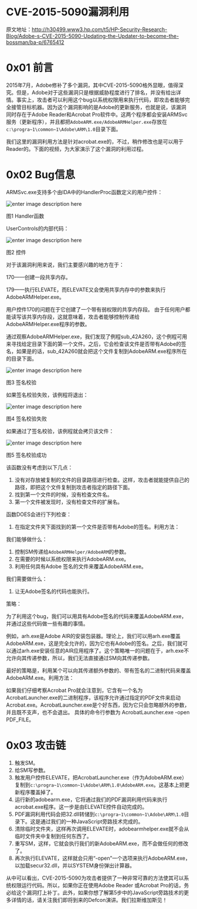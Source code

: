 # CVE-2015-5090漏洞利用

原文地址：http://h30499.www3.hp.com/t5/HP-Security-Research-Blog/Adobe-s-CVE-2015-5090-Updating-the-Updater-to-become-the-bossman/ba-p/6765412

0x01 前言
=====

2015年7月，Adobe修补了多个漏洞，其中CVE-2015-5090格外显眼，值得深究。但是，Adobe对于这些漏洞只是根据威胁程度进行了排名，并没有给出详情。事实上，攻击者可以利用这个bug以系统权限用来执行代码，即攻击者能够完全接管目标机器。因为这个漏洞影响的是Adobe的更新服务，也就是说，该漏洞同时存在于Adobe Reader和Acrobat Pro软件中。这两个程序都会安装ARMSvc服务（更新程序），并且都把`AdobeARM.exe/AdobeARMHelper.exe`存放在`c:\progra~1\common~1\Adobe\ARM\1.0`目录下面。

我们这里的漏洞利用方法是针对acrobat.exe的，不过，稍作修改也是可以用于Reader的。下面的视频，为大家演示了这个漏洞的利用过程。

0x02 Bug信息
=====

ARMSvc.exe支持多个由IDA中的HandlerProc函数定义的用户控件：

![enter image description here](http://drops.javaweb.org/uploads/images/7dd6fbddc2554247ff67ee0faec896a59574ff6e.jpg)

图1 Handler函数

UserControls的内部代码：

![enter image description here](http://drops.javaweb.org/uploads/images/0be4bb57c736000b30818b9846ec0925edcb0d6d.jpg)

图2 控件

对于该漏洞利用来说，我们主要感兴趣的地方在于：

170——创建一段共享内存。

179——执行ELEVATE，而ELEVATE又会使用共享内存中的参数来执行AdobeARMHelper.exe。

用户控件170的问题在于它创建了一个带有弱权限的共享内存段。 由于任何用户都能读写该共享内存段，这就意味着，攻击者能够控制传递给AdobeARMHelper.exe程序的参数。

通过观察AdobeARMHelper.exe，我们发现了例程sub_42A260，这个例程可用来寻找给定目录下面的第一个文件。之后，它会检查该文件是否带有Adobe的签名，如果是的话，sub_42A260就会把这个文件复制到AdobeARM.exe程序所在的目录下面。

![enter image description here](http://drops.javaweb.org/uploads/images/dba689db722d09958f194ff2bf544f7c8f22c944.jpg)

图3 签名校验

如果签名校验失败，该例程将退出：

![enter image description here](http://drops.javaweb.org/uploads/images/93ea0a12a5a65d83097559438bb0e2c8327ccb04.jpg)

图4 签名校验失败

如果通过了签名校验，该例程就会拷贝该文件：

![enter image description here](http://drops.javaweb.org/uploads/images/5469f9e4d41e4ef8617ab487b405828f0f738be8.jpg)

图5 签名校验成功

该函数没有考虑到以下几点：

1.  没有对存放被复制的文件的目录路径进行检查。这样，攻击者就能提供自己的路径，即把这个文件复制到攻击者指定的路径下面。
2.  找到第一个文件的时候，没有检查文件名。
3.  第一个文件被发现时，没有检查文件的扩展名。

函数DOES会进行下列检查：

1.  在指定文件夹下面找到的第一个文件是否带有Adobe的签名。利用方法：

我们能够做什么：

1.  控制SM传递给`AdobeARMHelper/AdobeARM`的参数。
2.  在需要的时候以系统权限来执行AdobeARM.exe。
3.  利用任何具有Adobe 签名的文件来覆盖AdobeARM.exe。

我们需要做什么：

1.  让无Adobe签名的代码也能执行。

策略：

为了利用这个bug，我们可以用具有Adobe签名的代码来覆盖AdobeARM.exe，并通过这些代码做一些有趣的事情。

例如，arh.exe是Adobe AIR的安装包装器。理论上，我们可以用arh.exe覆盖AdobeARM.exe，这是完全允许的，因为它也有Adobe的签名。之后，我们就可以通过arh.exe安装任意的AIR应用程序了。这个策略唯一的问题在于，arh.exe不允许向其传递参数，所以，我们无法直接通过SM向其传递参数。

最好的策略是，利用某个可以向其传递额外参数的、带有签名的二进制代码来覆盖AdobeARM.exe。利用方法：

如果我们仔细考察Acrobat Pro就会注意到，它含有一个名为AcrobatLauncher.exe的二进制程序，该程序允许通过指定的PDF文件来启动Acrobat.exe。AcrobatLauncher.exe是个好东西，因为它只会忽略额外的参数，并且既不支声，也不会退出。 具体的命令行参数为 AcrobatLauncher.exe -open PDF_FILE。

0x03 攻击链
=====

1.  触发SM。
2.  给SM写参数。
3.  触发用户控件ELEVATE，把AcrobatLauncher.exe（作为AdobeARM.exe）复制到`c:\progra~1\common~1\Adobe\ARM\1.0\AdobeARM.exe`。这基本上把更新程序覆盖掉了。
4.  运行新的adobearm.exe，它将通过我们的PDF漏洞利用代码来执行acrobat.exe程序。这一步是由ELEVATE控件自动完成的。
5.  PDF漏洞利用代码会把32.dll转储到`c:\progra~1\common~1\Adobe\ARM\1.0`目录下。这是通过我们的一种JavaScript旁路技术完成的。
6.  清除临时文件夹，这样再次调用ELEVATE时，adobearmhelper.exe就不会从临时文件夹中复制到任何东西了。
7.  重写SM，这样，它就会执行我们的新AdobeARM.exe，而不会做任何的修改了。
8.  再次执行ELEVATE，这样就会只用“-open”一个选项来执行AdobeARM.exe，以加载secur32.dll，并以SYSTEM身份弹出计算器。

从中可以看出，CVE-2015-5090为攻击者提供了一种非常可靠的方法使其可以系统权限运行代码。所以，如果你正在使用Adobe Reader 或Acrobat Pro的话，务必给这个漏洞打上补丁。此外，如果你想了解第5步中的JavaScript旁路技术的更多详情的话，请关注我们即将到来的Defcon演讲。我们拉斯维加斯见！
